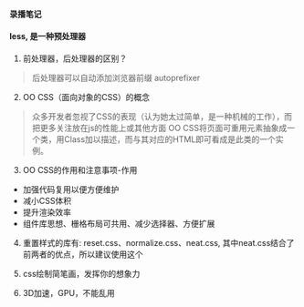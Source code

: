 #### 录播笔记

#### **less**, 是一种预处理器

1. 前处理器，后处理器的区别？
> 后处理器可以自动添加浏览器前缀 autoprefixer

2. OO CSS（面向对象的CSS）的概念
> 众多开发者忽视了CSS的表现（认为她太过简单，是一种机械的工作），而把更多关注放在js的性能上或其他方面
> OO CSS将页面可重用元素抽象成一个类，用Class加以描述，而与其对应的HTML即可看成是此类的一个实例。

3. OO CSS的作用和注意事项-作用
* 加强代码复用以便方便维护
* 减小CSS体积
* 提升渲染效率
* 组件库思想、栅格布局可共用、减少选择器、方便扩展

4. 重置样式的库有: reset.css、normalize.css、neat.css, 其中neat.css结合了前两者的优点，所以建议使用这个

5. css绘制简笔画，发挥你的想象力
6. 3D加速，GPU，不能乱用